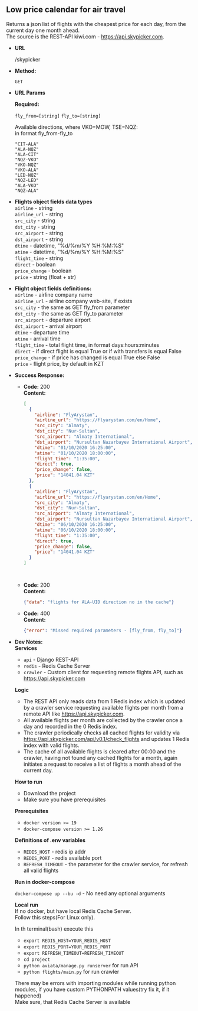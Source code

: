 **Low price calendar for air travel**
----
  Returns a json list of flights with the cheapest price for each day, from the current day one month ahead. <br />
  The source is the REST-API kiwi.com - https://api.skypicker.com. 
  
* **URL**
    
  /skypicker

* **Method:**
  
  `GET` 
  
*  **URL Params**

   **Required:**

   `fly_from=[string]`
   `fly_to=[string]`
   
    Available directions, where VKO=MOW, TSE=NQZ: <br />
     in format fly_from-fly_to
     
     `"CIT-ALA"` <br />
     `"ALA-NQZ"` <br />
     `"ALA-CIT"` <br />
     `"NQZ-VKO"` <br />
     `"VKO-NQZ"` <br />
     `"VKO-ALA"` <br />
     `"LED-NQZ"` <br />
     `"NQZ-LED"` <br />
     `"ALA-VKO"` <br />
     `"NQZ-ALA"` <br />

* **Flights object fields data types** <br />
  `airline` - string <br />
  `airline_url` - string <br />
  `src_city` - string <br />
  `dst_city` -  string <br />
  `src_airport` - string <br />
  `dst_airport` - string <br />
  `dtime` - datetime, "%d/%m/%Y %H:%M:%S" <br />
  `atime` - datetime, "%d/%m/%Y %H:%M:%S" <br />
  `flight_time` - string <br />
  `direct` - boolean <br />
  `price_change` - boolean <br />
  `price` - string (float + str) <br />
  
* **Flight object fields definitions:** <br />
  `airline` - airline company name <br />
  `airline_url` - airline company web-site, if exists <br />
  `src_city` - the same as GET fly_from parameter <br />
  `dst_city` -  the same as GET fly_to parameter <br />
  `src_airport` - departure airport <br />
  `dst_airport` - arrival airport <br />
  `dtime` - departure time <br />
  `atime` - arrival time <br />
  `flight_time` - total flight time, in format days:hours:minutes <br />
  `direct` - if direct flight is equal True or if with transfers is equal False <br />
  `price_change` - if price has changed is equal True else False <br />
  `price` - flight price, by default in KZT <br />
  
  
* **Success Response:**
  
  * **Code:** 200 <br />
    **Content:**  
    ```json
    [
      {
        "airline": "FlyArystan",
        "airline_url": "https://flyarystan.com/en/Home",
        "src_city": "Almaty",
        "dst_city": "Nur-Sultan",
        "src_airport": "Almaty International",
        "dst_airport": "Nursultan Nazarbayev International Airport",
        "dtime": "01/10/2020 16:25:00",
        "atime": "01/10/2020 18:00:00",
        "flight_time": "1:35:00",
        "direct": true,
        "price_change": false,
        "price": "14041.04 KZT"
      },
      {
        "airline": "FlyArystan",
        "airline_url": "https://flyarystan.com/en/Home",
        "src_city": "Almaty",
        "dst_city": "Nur-Sultan",
        "src_airport": "Almaty International",
        "dst_airport": "Nursultan Nazarbayev International Airport",
        "dtime": "06/10/2020 16:25:00",
        "atime": "06/10/2020 18:00:00",
        "flight_time": "1:35:00",
        "direct": true,
        "price_change": false,
        "price": "14041.04 KZT"
      }
    ]

 
  * **Code:** 200 <br />
    **Content:**
    ```json
    {"data": "flights for ALA-UID direction no in the cache"}
    ```
  
  * **Code:** 400 <br />
    **Content:**
    ```json
    {"error": "Missed required parameters - [fly_from, fly_to]"}
    ```

* **Dev Notes:** <br />
  **Services** <br/>
  
  * `api` - Django REST-API <br>
  * `redis` - Redis Cache Server <br>
  * `crawler` - Custom client for requesting remote flights API, such as https://api.skypicker.com <br />
  
  **Logic**
  * The REST API only reads data from 1 Redis index which is updated by a crawler service requesting available flights per
   month from a remote API like https://api.skypicker.com. <br />
  * All available flights per month are collected by the crawler once a day and recorded in the 0 Redis index. <br />
  * The crawler periodically checks all cached flights for validity via https://api.skypicker.com/api/v0.1/check_flights
   and updates 1 Redis index with valid flights. <br />
  * The cache of all available flights is cleared after 00:00 and the crawler, having not found any cached flights for a 
  month, again initiates a request to receive a list of flights a month ahead of the current day. <br/>
  
  **How to run** <br />
  * Download the project
  * Make sure you have prerequisites
  
  **Prerequisites** <br />
  * `docker version >= 19`
  * `docker-compose version >= 1.26 `
  
  **Definitions of .env variables** <br />
  * `REDIS_HOST` - redis ip addr
  * `REDIS_PORT` - redis available port
  * `REFRESH_TIMEOUT` - the parameter for the crawler service, for refresh all valid flights
  
  **Run in docker-compose** <br />
  
  `docker-compose up --bu -d` - No need any optional arguments
  
  **Local run** <br />
  If no docker, but have local Redis Cache Server. <br />
  Follow this steps(For Linux only). <br />
  
  In th terminal(bash) execute this
  * `export REDIS_HOST=YOUR_REDIS_HOST`
  * `export REDIS_PORT=YOUR_REDIS_PORT`
  * `export REFRESH_TIMEOUT=REFRESH_TIMEOUT`
  * `cd project`
  * `python aviata/manage.py runserver` for run API
  * `python flights/main.py` for run crawler
  
  There may be errors with importing modules while running python modules,
   if you have custom PYTHONPATH values(try fix it, if it happened) <br />
  Make sure, that Redis Cache Server is available <br />
